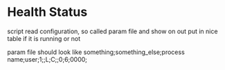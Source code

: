 # Health Status


script read configuration, so called param file and show on out put in nice table if it is running or not

param file should look like
something;something_else;process name;user;1;;L;C;;0;6;0000;
